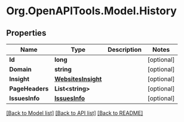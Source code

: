 
# Org.OpenAPITools.Model.History

## Properties

Name | Type | Description | Notes
------------ | ------------- | ------------- | -------------
**Id** | **long** |  | [optional] 
**Domain** | **string** |  | [optional] 
**Insight** | [**WebsitesInsight**](WebsitesInsight.md) |  | [optional] 
**PageHeaders** | **List&lt;string&gt;** |  | [optional] 
**IssuesInfo** | [**IssuesInfo**](IssuesInfo.md) |  | [optional] 

[[Back to Model list]](../README.md#documentation-for-models)
[[Back to API list]](../README.md#documentation-for-api-endpoints)
[[Back to README]](../README.md)

